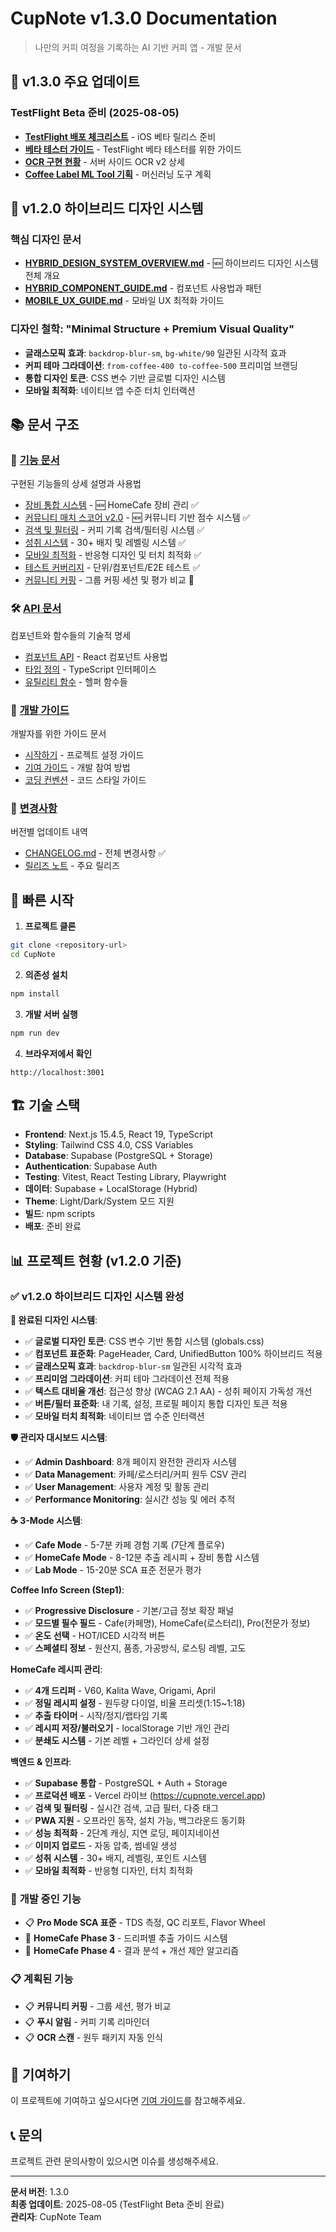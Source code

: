 # CupNote v1.3.0 Documentation

> 나만의 커피 여정을 기록하는 AI 기반 커피 앱 - 개발 문서

## 🚀 v1.3.0 주요 업데이트

### TestFlight Beta 준비 (2025-08-05)
- **[TestFlight 배포 체크리스트](./testflight-deployment-checklist.md)** - iOS 베타 릴리스 준비
- **[베타 테스터 가이드](./beta-tester-guide.md)** - TestFlight 베타 테스터를 위한 가이드
- **[OCR 구현 현황](./ocr-implementation-status.md)** - 서버 사이드 OCR v2 상세
- **[Coffee Label ML Tool 기획](./coffee-label-ml-tool-spec.md)** - 머신러닝 도구 계획

## 🎨 v1.2.0 하이브리드 디자인 시스템

### 핵심 디자인 문서
- **[HYBRID_DESIGN_SYSTEM_OVERVIEW.md](./HYBRID_DESIGN_SYSTEM_OVERVIEW.md)** - 🆕 하이브리드 디자인 시스템 전체 개요
- **[HYBRID_COMPONENT_GUIDE.md](./HYBRID_COMPONENT_GUIDE.md)** - 컴포넌트 사용법과 패턴
- **[MOBILE_UX_GUIDE.md](./MOBILE_UX_GUIDE.md)** - 모바일 UX 최적화 가이드

### 디자인 철학: "Minimal Structure + Premium Visual Quality"
- **글래스모픽 효과**: `backdrop-blur-sm`, `bg-white/90` 일관된 시각적 효과
- **커피 테마 그라데이션**: `from-coffee-400 to-coffee-500` 프리미엄 브랜딩
- **통합 디자인 토큰**: CSS 변수 기반 글로벌 디자인 시스템
- **모바일 최적화**: 네이티브 앱 수준 터치 인터랙션

## 📚 문서 구조

### 🎯 [기능 문서](./features/)

구현된 기능들의 상세 설명과 사용법

- [장비 통합 시스템](./features/EQUIPMENT_INTEGRATION.md) - 🆕 HomeCafe 장비 관리 ✅
- [커뮤니티 매치 스코어 v2.0](./features/COMMUNITY_MATCH_SCORE_V2.md) - 🆕 커뮤니티 기반 점수 시스템 ✅
- [검색 및 필터링](./features/SEARCH_AND_FILTER.md) - 커피 기록 검색/필터링 시스템 ✅
- [성취 시스템](./features/ACHIEVEMENTS_SYSTEM.md) - 30+ 배지 및 레벨링 시스템 ✅
- [모바일 최적화](./features/MOBILE_OPTIMIZATION.md) - 반응형 디자인 및 터치 최적화 ✅
- [테스트 커버리지](./features/TEST_COVERAGE_SYSTEM.md) - 단위/컴포넌트/E2E 테스트 ✅
- [커뮤니티 커핑](./features/COMMUNITY_CUPPING.md) - 그룹 커핑 세션 및 평가 비교 🚧

### 🛠️ [API 문서](./api/)

컴포넌트와 함수들의 기술적 명세

- [컴포넌트 API](./api/COMPONENTS.md) - React 컴포넌트 사용법
- [타입 정의](./api/TYPES.md) - TypeScript 인터페이스
- [유틸리티 함수](./api/UTILITIES.md) - 헬퍼 함수들

### 📖 [개발 가이드](./guides/)

개발자를 위한 가이드 문서

- [시작하기](./guides/GETTING_STARTED.md) - 프로젝트 설정 가이드
- [기여 가이드](./guides/CONTRIBUTING.md) - 개발 참여 방법
- [코딩 컨벤션](./guides/CODING_CONVENTIONS.md) - 코드 스타일 가이드

### 📝 [변경사항](./changelog/)

버전별 업데이트 내역

- [CHANGELOG.md](./changelog/CHANGELOG.md) - 전체 변경사항 ✅
- [릴리즈 노트](./changelog/RELEASES.md) - 주요 릴리즈

## 🚀 빠른 시작

1. **프로젝트 클론**

```bash
git clone <repository-url>
cd CupNote
```

2. **의존성 설치**

```bash
npm install
```

3. **개발 서버 실행**

```bash
npm run dev
```

4. **브라우저에서 확인**

```
http://localhost:3001
```

## 🏗️ 기술 스택

- **Frontend**: Next.js 15.4.5, React 19, TypeScript
- **Styling**: Tailwind CSS 4.0, CSS Variables
- **Database**: Supabase (PostgreSQL + Storage)
- **Authentication**: Supabase Auth
- **Testing**: Vitest, React Testing Library, Playwright
- **데이터**: Supabase + LocalStorage (Hybrid)
- **Theme**: Light/Dark/System 모드 지원
- **빌드**: npm scripts
- **배포**: 준비 완료

## 📊 프로젝트 현황 (v1.2.0 기준)

### ✅ **v1.2.0 하이브리드 디자인 시스템 완성**

**🎨 완료된 디자인 시스템**:
- ✅ **글로벌 디자인 토큰**: CSS 변수 기반 통합 시스템 (globals.css)
- ✅ **컴포넌트 표준화**: PageHeader, Card, UnifiedButton 100% 하이브리드 적용
- ✅ **글래스모픽 효과**: `backdrop-blur-sm` 일관된 시각적 효과
- ✅ **프리미엄 그라데이션**: 커피 테마 그라데이션 전체 적용
- ✅ **텍스트 대비율 개선**: 접근성 향상 (WCAG 2.1 AA) - 성취 페이지 가독성 개선
- ✅ **버튼/필터 표준화**: 내 기록, 설정, 프로필 페이지 통합 디자인 토큰 적용
- ✅ **모바일 터치 최적화**: 네이티브 앱 수준 인터랙션

**🛡️ 관리자 대시보드 시스템**:
- ✅ **Admin Dashboard**: 8개 페이지 완전한 관리자 시스템
- ✅ **Data Management**: 카페/로스터리/커피 원두 CSV 관리
- ✅ **User Management**: 사용자 계정 및 활동 관리
- ✅ **Performance Monitoring**: 실시간 성능 및 에러 추적

**☕ 3-Mode 시스템**:
- ✅ **Cafe Mode** - 5-7분 카페 경험 기록 (7단계 플로우)
- ✅ **HomeCafe Mode** - 8-12분 추출 레시피 + 장비 통합 시스템
- ✅ **Lab Mode** - 15-20분 SCA 표준 전문가 평가

**Coffee Info Screen (Step1)**:
- ✅ **Progressive Disclosure** - 기본/고급 정보 확장 패널
- ✅ **모드별 필수 필드** - Cafe(카페명), HomeCafe(로스터리), Pro(전문가 정보)
- ✅ **온도 선택** - HOT/ICED 시각적 버튼
- ✅ **스페셜티 정보** - 원산지, 품종, 가공방식, 로스팅 레벨, 고도

**HomeCafe 레시피 관리**:
- ✅ **4개 드리퍼** - V60, Kalita Wave, Origami, April
- ✅ **정밀 레시피 설정** - 원두량 다이얼, 비율 프리셋(1:15~1:18)
- ✅ **추출 타이머** - 시작/정지/랩타임 기록
- ✅ **레시피 저장/불러오기** - localStorage 기반 개인 관리
- ✅ **분쇄도 시스템** - 기본 레벨 + 그라인더 상세 설정

**백엔드 & 인프라**:
- ✅ **Supabase 통합** - PostgreSQL + Auth + Storage
- ✅ **프로덕션 배포** - Vercel 라이브 (https://cupnote.vercel.app)
- ✅ **검색 및 필터링** - 실시간 검색, 고급 필터, 다중 태그
- ✅ **PWA 지원** - 오프라인 동작, 설치 가능, 백그라운드 동기화
- ✅ **성능 최적화** - 2단계 캐싱, 지연 로딩, 페이지네이션
- ✅ **이미지 업로드** - 자동 압축, 썸네일 생성
- ✅ **성취 시스템** - 30+ 배지, 레벨링, 포인트 시스템
- ✅ **모바일 최적화** - 반응형 디자인, 터치 최적화

### 🚧 **개발 중인 기능**

- 📋 **Pro Mode SCA 표준** - TDS 측정, QC 리포트, Flavor Wheel
- 🚧 **HomeCafe Phase 3** - 드리퍼별 추출 가이드 시스템
- 🚧 **HomeCafe Phase 4** - 결과 분석 + 개선 제안 알고리즘

### 📋 **계획된 기능**

- 📋 **커뮤니티 커핑** - 그룹 세션, 평가 비교
- 📋 **푸시 알림** - 커피 기록 리마인더
- 📋 **OCR 스캔** - 원두 패키지 자동 인식

## 🤝 기여하기

이 프로젝트에 기여하고 싶으시다면 [기여 가이드](./guides/CONTRIBUTING.md)를 참고해주세요.

## 📞 문의

프로젝트 관련 문의사항이 있으시면 이슈를 생성해주세요.

---

**문서 버전**: 1.3.0  
**최종 업데이트**: 2025-08-05 (TestFlight Beta 준비 완료)  
**관리자**: CupNote Team
